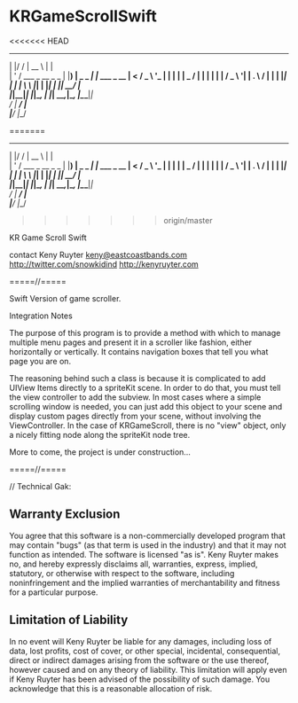 # KRGameScrollSwift


<<<<<<< HEAD
_  __                  _____             _            
| |/ /                 |  __ \           | |           
| ' / ___ _ __  _   _  | |__) |   _ _   _| |_ ___ _ __ 
|  < / _ \ '_ \| | | | |  _  / | | | | | | __/ _ \ '__|
| . \  __/ | | | |_| | | | \ \ |_| | |_| | ||  __/ |   
|_|\_\___|_| |_|\__, | |_|  \_\__,_|\__, |\__\___|_|   
                 __/ |               __/ |             
                |___/               |___/              

=======
  _  __                  _____             _            
 | |/ /                 |  __ \           | |           
 | ' / ___ _ __  _   _  | |__) |   _ _   _| |_ ___ _ __ 
 |  < / _ \ '_ \| | | | |  _  / | | | | | | __/ _ \ '__|
 | . \  __/ | | | |_| | | | \ \ |_| | |_| | ||  __/ |   
 |_|\_\___|_| |_|\__, | |_|  \_\__,_|\__, |\__\___|_|   
                  __/ |               __/ |             
                 |___/               |___/              
>>>>>>> origin/master


KR Game Scroll Swift

contact
Keny Ruyter keny@eastcoastbands.com
http://twitter.com/snowkidind
http://kenyruyter.com

=====//=====

Swift Version of game scroller.

Integration Notes

The purpose of this program is to provide a method with which to manage 
multiple menu pages and present it in a scroller like fashion, either 
horizontally or vertically. It contains navigation boxes that tell you what 
page you are on. 

The reasoning behind such a class is because it is complicated to add
UIView Items directly to a spriteKit scene. In order to do that, you must
tell the view controller to add the subview. In most cases where a simple
scrolling window is needed, you can just add this object to your scene
and display custom pages directly from your scene, without involving
the ViewController. In the case of KRGameScroll, there is no "view"
object, only a nicely fitting node along the spriteKit node tree.


More to come, the project is under construction...

=====//=====

// Technical Gak:

Warranty Exclusion
------------------
You agree that this software is a
non-commercially developed program that may contain "bugs" (as that
term is used in the industry) and that it may not function as intended.
The software is licensed "as is". Keny Ruyter makes no, and hereby expressly
disclaims all, warranties, express, implied, statutory, or otherwise
with respect to the software, including noninfringement and the implied
warranties of merchantability and fitness for a particular purpose.

Limitation of Liability
-----------------------
In no event will Keny Ruyter be liable for any damages, including loss of data,
lost profits, cost of cover, or other special, incidental,
consequential, direct or indirect damages arising from the software or
the use thereof, however caused and on any theory of liability. This
limitation will apply even if Keny Ruyter has been advised of the possibility
of such damage. You acknowledge that this is a reasonable allocation of
risk.




